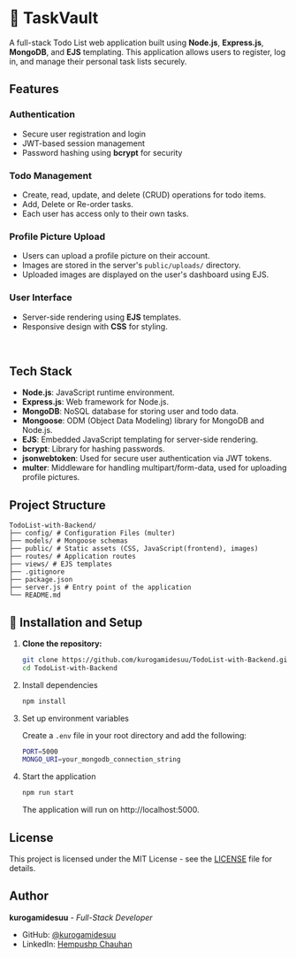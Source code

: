# 📝 TaskVault

A full-stack Todo List web application built using **Node.js**, **Express.js**, **MongoDB**, and **EJS** templating. This application allows users to register, log in, and manage their personal task lists securely.
</br>

## Features

### Authentication
- Secure user registration and login
- JWT-based session management
- Password hashing using **bcrypt** for security

### Todo Management
- Create, read, update, and delete (CRUD) operations for todo items.
- Add, Delete or Re-order tasks.
- Each user has access only to their own tasks.

###  Profile Picture Upload
- Users can upload a profile picture on their account.
- Images are stored in the server's `public/uploads/` directory.
- Uploaded images are displayed on the user's dashboard using EJS.

### User Interface
- Server-side rendering using **EJS** templates.
- Responsive design with **CSS** for styling.
</br>

## Tech Stack
- **Node.js**: JavaScript runtime environment.
- **Express.js**: Web framework for Node.js.
- **MongoDB**: NoSQL database for storing user and todo data.
- **Mongoose**: ODM (Object Data Modeling) library for MongoDB and Node.js.
- **EJS**: Embedded JavaScript templating for server-side rendering.
- **bcrypt**: Library for hashing passwords.
- **jsonwebtoken**: Used for secure user authentication via JWT tokens.
- **multer**: Middleware for handling multipart/form-data, used for uploading profile pictures.

## Project Structure

```
TodoList-with-Backend/
├── config/ # Configuration Files (multer)
├── models/ # Mongoose schemas
├── public/ # Static assets (CSS, JavaScript(frontend), images)
├── routes/ # Application routes
├── views/ # EJS templates
├── .gitignore
├── package.json
├── server.js # Entry point of the application
└── README.md
```

## 🔧 Installation and Setup

1. **Clone the repository:**
   ```bash
   git clone https://github.com/kurogamidesuu/TodoList-with-Backend.git
   cd TodoList-with-Backend
   ```

2. Install dependencies
    ```bash
    npm install
    ```

3. Set up environment variables

    Create a `.env` file in your root directory and add the following:
    ```bash
    PORT=5000
    MONGO_URI=your_mongodb_connection_string
    ```

4. Start the application
    ```bash
    npm run start
    ```
    The application will run on http://localhost:5000.

## License

This project is licensed under the MIT License - see the [LICENSE](LICENSE) file for details.

## Author

**kurogamidesuu** - *Full-Stack Developer*

- GitHub: [@kurogamidesuu](https://github.com/kurogamidesuu)
- LinkedIn: [Hempushp Chauhan](https://www.linkedin.com/in/hempushp-chauhan-32339926a/)
